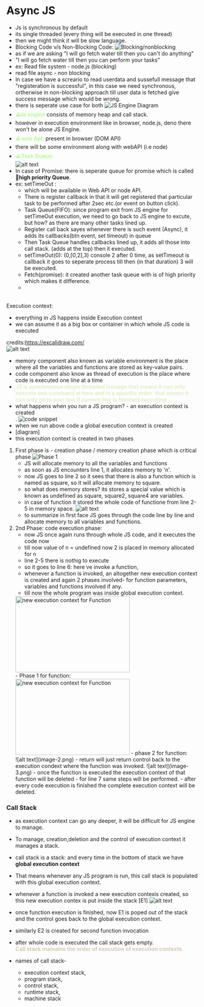 # Async JS

- Js is synchronous by default
- its single threaded (every thing will be executed in one thread)
- then we might think it will be slow language.
- Blocking Code v/s Non-Blocking Code:
![Blocking/nonblocking](image-9.png)
- as if we are asking "I will go fetch water till then you can't do anything"
- "I will go fetch water till then you can perform your tasks"
- ex: Read file system - node.js (blocking) 
- read file async - non blocking
- In case we have a screario to read userdata and sussefull message that "registeration is successful", in this case we need synchronous, ortherwise in non-blocking approach till user data is fetched give success message which would be wrong.
- there is seperate use case for both 
![JS Engine Diagram](image-10.png)
- <span style="color: #B0FF92; font-weight: bold;">⛳Js engine</span> consists of memory heap and call stack.
- however in execution environment like in browser, node.js, deno there won't be alone JS Engine.
- <b style="color:#B0FF92">⛳ web Api:</b> present in browser (DOM API)
- there will be some environment along with webAPI (i.e node)
- <b style="color:#B0FF92">⛳ Task Queue:</b><br>
 ![alt text](image-11.png)
- In case of Promise: there is seperate queue for promise which is called 🚀<b>high priority Queue</b>.
- ex: setTimeOut :
    - which will be available in Web API or node API.
    - There is register callback in that it will get registered that particular task to be performed after 2sec etc.(or event on button click).
    - Task Queue(FIFO): since program exit from JS engine for setTimeOut execution, we need to go back to JS engine to excute, but how? as there are many other tasks lined up. 
    - Register call back sayes whenever there is such event (Async), it adds its callbacks(btn event, set timeout) in queue
    - Then Task Queue handles callbacks lined up, it adds all those into call stack. (adds at the top) then it executed.
    - setTimeOut(0): (0,[0,2],3) console 2 after 0 time, as setTimeout is callback it goes to seperate process till then (in that duration) 3 will be executed.
    - Fetch(promise): it created another task queue with is of high priority which makes it difference.
    -  









<br>Execution context: <br>
- everything in JS happens inside Execution context
- we can assume it as a big box or container in which whole JS code is executed <br>

credits:https://excalidraw.com/ <br>
![alt text](image-7.png)
- memory component also known as variable environment is the place where all the variables and functions are stored as key-value pairs.
- code component also know as thread of execution is the place where code is executed one line at a time 
- <b style="color:#E0EEC6">JS is synchronous single threaded lanuage that means it can only execute one command at time and in a specific order. that means it can only go to next line if current line is finished executing </b>
- what happens when you run a JS program? - an execution context is created<br>.
![code snippet](image-8.png)
- when we run above code a global execution context is created
- [diagram]
- this execution context is created in two phases 
1. First phase is - creation phase / memory creation phase which is critical phase
![Phase 1](image-6.png)
    - JS will allocate memory to all the variables and functions
    - as soon as JS encounters line 1, it allocates memory to 'n'.
    - now JS goes to line 2 so it sees that there is also a function which is named as square, so it will allocate memory to square. 
    - so what does memory stores? its stores a special value which is known as undefined as square, square2, square4 are variables.
    - in case of function it stored the whole code of functione from line 2- 5 in memory space.
    ![alt text](image-5.png)
    - to summarize in first face JS goes through the code line by line and allocate memory to all variables and functions. 
2. 2nd Phase: code execution phase:
    - now JS once again runs through whole JS code, and it executes the code now 
    - till now value of n = undefined now 2 is placed in memory allocated for n
    - line 2-5 there is nothig to execute
    - so it goes to line 6: here ve invoke a function, 
    - whenever a function is invoked, an altogether new execution context is created and again 2 phases involved- for function parameters, variables and functions involved if any.
    - till now the whole program was inside global execution context. <br>
    <img src="./image.png" alt="new execution context for Function" width="300" height="200">
    <br>
    - Phase 1 for function: <br>
    <img src="./image-1.png" alt="new execution context for Function" width="300" height="200">
    - phase 2 for function:<br>
    ![alt text](image-2.png)
    - return will just return control back to the execution condext where the function was invoked.
    ![alt text](image-3.png)
    - once the function is executed the execution context of that function will be deleted 
    - for line 7 same steps will be performed.
    - after every code execution is finished the complete execution context will be deleted.
    
### Call Stack
- as execution context can go any deeper, it will be difficult for JS engine to manage. 
- To manage, creation,deletion and the control of execution context it manages a stack.
- call stack is a stack: and every time in the bottom of stack we have <b>global execution context</b>
- That means whenever any JS program is run, this call stack is populated with this global execution context.
- whenever a function is invoked a new execution contexis created, so this new execution contex is put inside the stack [E1]
![alt text](image-4.png)
- once function execution is finished, now E1 is poped out of the stack and the control goes back to the global execution context.
- similarly E2 is created for second function invocation
- after whole code is executed the call stack gets empty.<br>
<b style="color:#D9C5B2"> Call stack mainains the order of execution of execution contexts</b>

- names of call stack- 
    - execution context stack, 
    - program stack, 
    - control stack, 
    - runtime stack, 
    - machine stack



